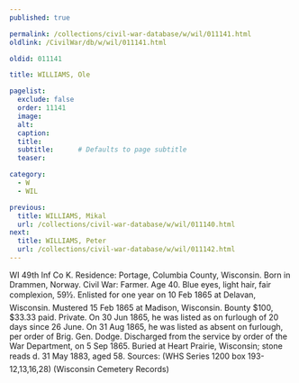 ```yaml
---
published: true

permalink: /collections/civil-war-database/w/wil/011141.html
oldlink: /CivilWar/db/w/wil/011141.html

oldid: 011141

title: WILLIAMS, Ole

pagelist:
  exclude: false
  order: 11141
  image: 
  alt:
  caption:
  title:
  subtitle:      # Defaults to page subtitle
  teaser:

category: 
  - W 
  - WIL

previous:
  title: WILLIAMS, Mikal
  url: /collections/civil-war-database/w/wil/011140.html  
next:
  title: WILLIAMS, Peter
  url: /collections/civil-war-database/w/wil/011142.html   
---
```

WI 49th Inf Co K. Residence: Portage, Columbia County, Wisconsin. Born in Drammen, Norway. Civil War: Farmer. Age 40. Blue eyes, light hair, fair complexion, 5&#146;9&frac12;&#148;. Enlisted for one year on 10 Feb 1865 at Delavan, Wisconsin. Mustered 15 Feb 1865 at Madison, Wisconsin. Bounty $100, $33.33 paid. Private. On 30 Jun 1865, he was listed as on furlough of 20 days since 26 June. On 31 Aug 1865, he was listed as absent on furlough, per order of Brig. Gen. Dodge. Discharged from the service by order of the War Department, on 5 Sep 1865. Buried at Heart Prairie, Wisconsin; stone reads &#147;d. 31 May 1883, aged 58&#148;. Sources: (WHS Series 1200 box 193-12,13,16,28) (Wisconsin Cemetery Records)